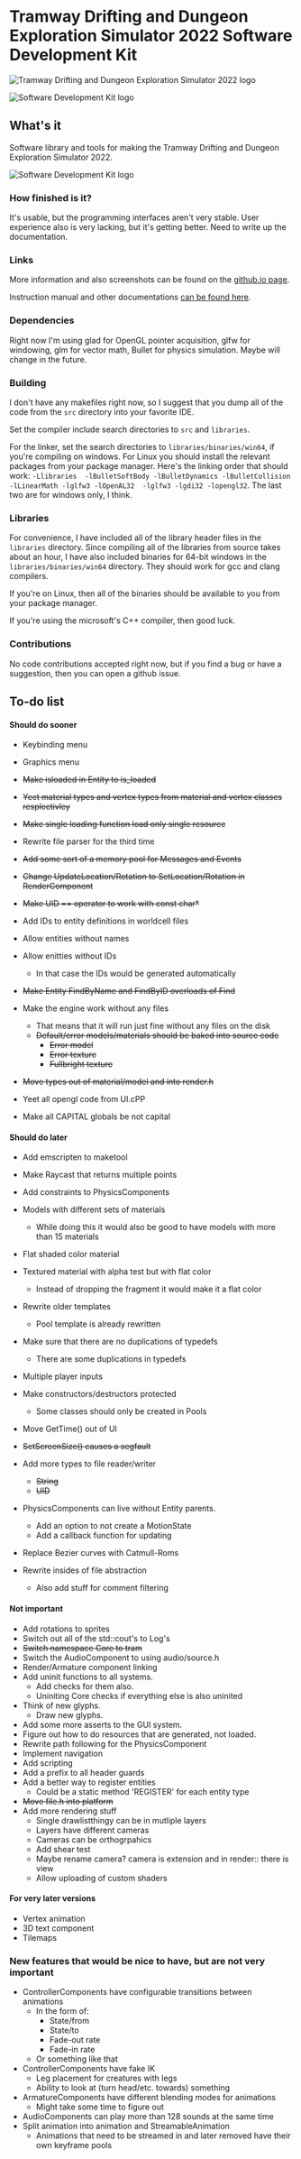 # Tramway Drifting and Dungeon Exploration Simulator 2022 Software Development Kit

![Tramway Drifting and Dungeon Exploration Simulator 2022 logo](/docs/logo.gif)

![Software Development Kit logo](/docs/devkit.gif)

## What's it

Software library and tools for making the Tramway Drifting and Dungeon Exploration Simulator 2022.

![Software Development Kit logo](/docs/screen11.png)

### How finished is it?

It's usable, but the programming interfaces aren't very stable. User experience also is very lacking, but it's getting better. Need to write up the documentation.

### Links

More information and also screenshots can be found on the [github.io page](https://racenis.github.io/tram-sdk/). 

Instruction manual and other documentations [can be found here](https://racenis.github.io/tram-sdk/manual/). 

### Dependencies
Right now I'm using glad for OpenGL pointer acquisition, glfw for windowing, glm for vector math, Bullet for physics simulation. Maybe will change in the future.

### Building
I don't have any makefiles right now, so I suggest that you dump all of the code from the `src` directory into your favorite IDE.

Set the compiler include search directories to `src` and `libraries`.

For the linker, set the search directories to `libraries/binaries/win64`, if you're compiling on windows. For Linux you should install the relevant packages from your package manager. Here's the linking order that should work: `-Llibraries  -lBulletSoftBody -lBulletDynamics -lBulletCollision -lLinearMath -lglfw3 -lOpenAL32  -lglfw3 -lgdi32 -lopengl32`. The last two are for windows only, I think.

### Libraries
For convenience, I have included all of the library header files in the `libraries` directory. Since compiling all of the libraries from source takes about an hour, I have also included binaries for 64-bit windows in the `libraries/binaries/win64` directory. They should work for gcc and clang compilers.

If you're on Linux, then all of the binaries should be available to you from your package manager.

If you're using the microsoft's C++ compiler, then good luck.

### Contributions
No code contributions accepted right now, but if you find a bug or have a suggestion, then you can open a github issue.

## To-do list

#### Should do sooner
- Keybinding menu
- Graphics menu

- ~~Make isloaded in Entity to is_loaded~~
- ~~Yeet material types and vertex types from material and vertex classes resplectivley~~
- ~~Make single loading function load only single resource~~
- Rewrite file parser for the third time
- ~~Add some sort of a memory pool for Messages and Events~~
- ~~Change UpdateLocation/Rotation to SetLocation/Rotation in RenderComponent~~
- ~~Make UID == operator to work with const char*~~
- Add IDs to entity definitions in worldcell files
- Allow entities without names
- Allow enitties without IDs
	- In that case the IDs would be generated automatically
- ~~Make Entity FindByName and FindByID overloads of Find~~
- Make the engine work without any files
	- That means that it will run just fine without any files on the disk
	- ~~Default/error models/materials should be baked into source code~~
		- ~~Error model~~
		- ~~Error texture~~
		- ~~Fullbright texture~~
- ~~Move types out of material/model and into render.h~~
- Yeet all opengl code from UI.cPP
- Make all CAPITAL globals be not capital



#### Should do later
- Add emscripten to maketool
- Make Raycast that returns multiple points
- Add constraints to PhysicsComponents
- Models with different sets of materials
	- While doing this it would also be good to have models with more than 15 materials
- Flat shaded color material
- Textured material with alpha test but with flat color
	- Instead of dropping the fragment it would make it a flat color
- Rewrite older templates
	- Pool template is already rewritten
- Make sure that there are no duplications of typedefs
	- There are some duplications in typedefs
- Multiple player inputs
- Make constructors/destructors protected
	- Some classes should only be created in Pools
- Move GetTime() out of UI
- ~~SetScreenSize() causes a segfault~~
- Add more types to file reader/writer
	- ~~String~~
	- ~~UID~~
- PhysicsComponents can live without Entity parents.
	- Add an option to not create a MotionState
	- Add a callback function for updating

- Replace Bezier curves with Catmull-Roms
- Rewrite insides of file abstraction
	- Also add stuff for comment filtering

#### Not important
- Add rotations to sprites
- Switch out all of the std::cout's to Log's
- ~~Switch namespace Core to tram~~
- Switch the AudioComponent to using audio/source.h
- Render/Armature component linking
- Add uninit functions to all systems.
	- Add checks for them also.
	- Uniniting Core checks if everything else is also uninited
- Think of new glyphs.
	- Draw new glyphs.
- Add some more asserts to the GUI system.
- Figure out how to do resources that are generated, not loaded.
- Rewrite path following for the PhysicsComponent
- Implement navigation
- Add scripting
- Add a prefix to all header guards
- Add a better way to register entities
	- Could be a static method 'REGISTER' for each entity type
- ~~Move file.h into platform~~
- Add more rendering stuff
	- Single drawlistthingy can be in mutliple layers
	- Layers have different cameras
	- Cameras can be orthogrpahics
	- Add shear test
	- Maybe rename camera? camera is extension and in render:: there is view
	- Allow uploading of custom shaders


#### For very later versions
- Vertex animation
- 3D text component
- Tilemaps

### New features that would be nice to have, but are not very important
- ControllerComponents have configurable transitions between animations
	- In the form of:
		- State/from
		- State/to
		- Fade-out rate
		- Fade-in rate
	- Or something like that
- ControllerComponents have fake IK
	- Leg placement for creatures with legs
	- Ability to look at (turn head/etc. towards) something
- ArmatureComponents have different blending modes for animations
	- Might take some time to figure out
- AudioComponents can play more than 128 sounds at the same time
- Split animation into animation and StreamableAnimation
	- Animations that need to be streamed in and later removed have their own keyframe pools